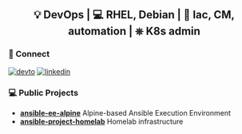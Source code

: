 <h2 align="center">💡 DevOps |  💻 RHEL, Debian  | 🤖 Iac, CM, automation | ⎈ K8s admin</h2>

### 🔗 Connect

[![devto](https://img.shields.io/badge/dev.to-0A0A0A.svg?style=for-the-badge&logo=devdotto&logoColor=white)](https://dev.to/justsomescripts)
[![linkedin](https://img.shields.io/badge/LinkedIn-0A66C2.svg?style=for-the-badge&logo=LinkedIn&logoColor=white)](https://www.linkedin.com/in/dgries/)

### 💻 Public Projects

- [**ansible-ee-alpine**](https://github.com/justsomescripts/ansible-ee-alpine) Alpine-based Ansible Execution Environment
- [**ansible-project-homelab**](https://github.com/justsomescripts/ansible-project-homelab) Homelab infrastructure
